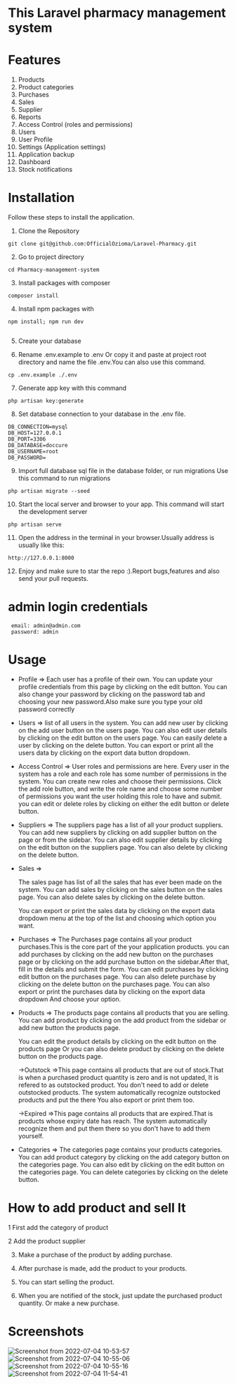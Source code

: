 # This Laravel pharmacy management system

# Features

1. Products
2. Product categories
3. Purchases
4. Sales
5. Supplier
6. Reports
7. Access Control (roles and permissions)
8. Users
9. User Profile
10. Settings (Application settings)
11. Application backup
12. Dashboard
13. Stock notifications

# Installation
 Follow these steps to install the application.
1. Clone the Repository
```
git clone git@github.com:OfficialOzioma/Laravel-Pharmacy.git

```
2. Go to project directory

```
cd Pharmacy-management-system

```

3. Install packages with composer

```
composer install

```

4. Install npm packages with 
```
npm install; npm run dev


```
5. Create your database 

6. Rename .env.example to .env Or copy it and paste at project root directory and name the file .env.You can also use this command.

```
cp .env.example ./.env

```
7. Generate app key with this command
```
php artisan key:generate

```

8. Set database connection to your database in the .env file.

```
DB_CONNECTION=mysql
DB_HOST=127.0.0.1
DB_PORT=3306
DB_DATABASE=doccure
DB_USERNAME=root
DB_PASSWORD=

```
9. Import full database sql file in the database folder, or run migrations
Use this command to run migrations

```
php artisan migrate --seed

```
10. Start the local server and browser to your app.
This command will start the development server
```
php artisan serve

```

11. Open the address in the terminal in your browser.Usually address is usually like this:
```
http://127.0.0.1:8000

```
12. Enjoy and make sure to star the repo :).Report bugs,features and also send your pull requests.

# admin login credentials

```
 email: admin@admin.com
 password: admin
```

# Usage

- Profile => 
	Each user has a profile of their own.
	You can update your profile credentials from this page by clicking on the edit button.
	You can also change your password by clicking on the password tab
	and choosing your new password.Also make sure you type your old password correctly

- Users => 
	list of all users in the system.
	You can add new user by clicking on the add user button on the users page.
	You can also edit user details by clicking on the edit button on the users page.
	You can easily delete a user by clicking on the delete button.
	You can export or print all the users data by clicking on the export data button dropdown.


- Access Control =>
	User roles and permissions are here.
	Every user in the system has a role and each role has some number of permissions in the system.
	You can create new roles and choose their permissions. 
	Click the add role button, and write the role name and choose some number of permissions you want 
	the user holding this role to have and submit.
	you can edit or delete roles by clicking on either the edit button or delete button.
	


- Suppliers =>
	The suppliers page has a list of all your product suppliers.
	You can add new suppliers by clicking on add supplier button on the page or from the sidebar.
	You can also edit supplier details by clicking on the edit button on the suppliers page.
	You can also delete by clicking on the delete button.
	

- Sales => 

	The sales page has list of all the sales that has ever been made on the system.
	You can add sales by clicking on the sales button on the sales page.
	You can also delete sales by clicking on the delete button.

	You can export or print the sales data by clicking on the export data dropdown menu at the top of the list
	and choosing which option you want.


- Purchases =>
	The Purchases page contains all your product purchases.This is the core part of the 
	your application products.
	you can add purchases by clicking on the add new button on the purchases page or by clicking on the add purchase button
	on the sidebar.After that, fill in the details and submit the form.
	You can edit purchases by clicking edit button on the purchases page.
	You can also delete purchase by clicking on the delete button on the purchases page.
	You can also export or print the purchases data by clicking on the export data dropdown And choose your option.

- Products =>
	The products page contains all products that you are selling.
	You can add product by clicking on the add product from the sidebar or add new button the products page.

	You can edit the product details by clicking on the edit button on the products page
	Or you can also delete product by clicking on the delete button on the products page.

	->Outstock =>This page contains all products that are out of stock.That is when a purchased product quantity is zero and is not updated,
		It is refered to as outstocked product.
		You don't need to add or delete outstocked products.
		The system automatically recognize outstocked products and put the there
		You also export or print them too.

	->Expired =>This page  contains all products that are expired.That is products whose expiry date has reach.
		The system automatically recognize them and put them there so you don't have to add them yourself.



- Categories => 
	The categories page contains your products categories.
	You can add product category by clicking on the add category button on the categories page.
	You can also edit by clicking on the edit button on the categories page.
	You can delete categories by clicking on the delete button.


# How to add product and sell It

1 First add the category of product

2 Add the product supplier

3. Make a purchase of the product by adding purchase.

4. After purchase is made, add the product to your products.

5. You can start selling the product.

6. When you are notified of the stock, just update the purchased product quantity.
Or make a new purchase.

# Screenshots

![Screenshot from 2022-07-04 10-53-57](https://user-images.githubusercontent.com/28990981/177141969-2b551711-e833-4f44-bee4-f332459c7013.png )
![Screenshot from 2022-07-04 10-55-06](https://user-images.githubusercontent.com/28990981/177141972-c32b3894-73db-4157-b37b-4c0ab41f6f13.png)
![Screenshot from 2022-07-04 10-55-16](https://user-images.githubusercontent.com/28990981/177141975-3f35421a-4dd5-4e35-be7b-9f6b06809201.png)
![Screenshot from 2022-07-04 11-54-41](https://user-images.githubusercontent.com/28990981/177141977-fb7ee0e0-4943-49ad-84c0-3056a4ccd15e.png)
